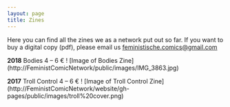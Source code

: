 ```yaml
---
layout: page
title: Zines
---
```


Here you can find all the zines we as a network put out so far. If you want to buy a digital copy (pdf), please email us feministische.comics@gmail.com

**2018**
Bodies
4 – 6 €
! [Image of Bodies Zine] (http://FeministComicNetwork/public/images/IMG_3863.jpg)

**2017**
Troll Control
4 – 6 €
! [Image of Troll Control Zine] (http://FeministComicNetwork/website/gh-pages/public/images/troll%20cover.png)
